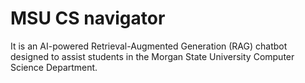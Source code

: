 # MSU CS navigator
It is an AI-powered Retrieval-Augmented Generation (RAG) chatbot designed to assist students in the Morgan State University Computer Science Department.

